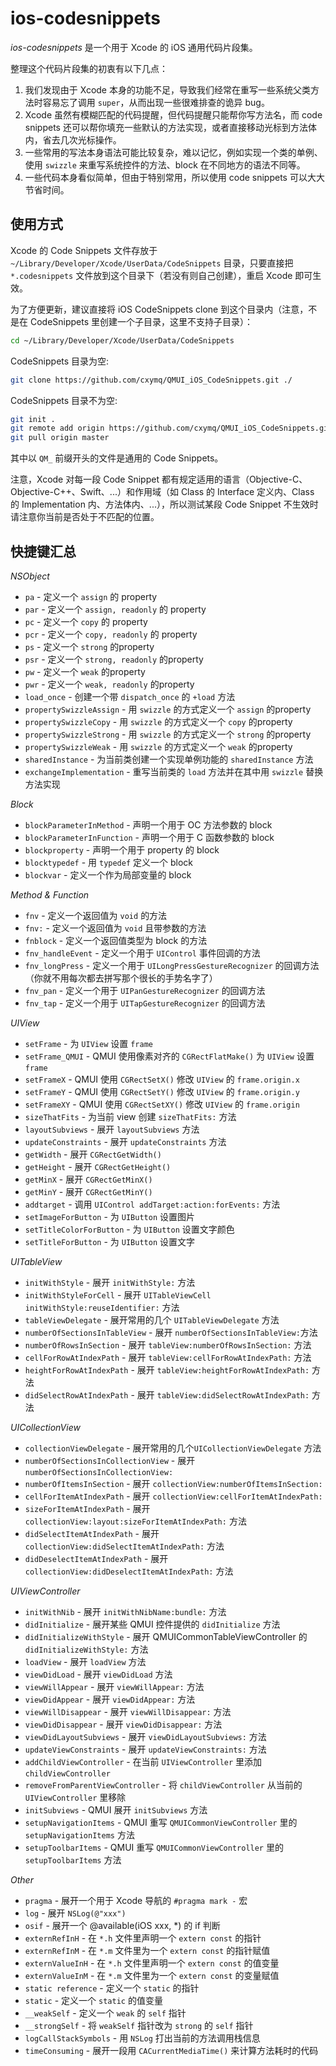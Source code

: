 
# ios-codesnippets 
*ios-codesnippets* 是一个用于 Xcode 的 iOS 通用代码片段集。

整理这个代码片段集的初衷有以下几点：

1. 我们发现由于 Xcode 本身的功能不足，导致我们经常在重写一些系统父类方法时容易忘了调用 `super`，从而出现一些很难排查的诡异 bug。
2. Xcode 虽然有模糊匹配的代码提醒，但代码提醒只能帮你写方法名，而 code snippets 还可以帮你填充一些默认的方法实现，或者直接移动光标到方法体内，省去几次光标操作。
3. 一些常用的写法本身语法可能比较复杂，难以记忆，例如实现一个类的单例、使用 `swizzle` 来重写系统控件的方法、block 在不同地方的语法不同等。
4. 一些代码本身看似简单，但由于特别常用，所以使用 code snippets 可以大大节省时间。


## 使用方式
Xcode 的 Code Snippets 文件存放于 `~/Library/Developer/Xcode/UserData/CodeSnippets` 目录，只要直接把 `*.codesnippets` 文件放到这个目录下（若没有则自己创建），重启 Xcode 即可生效。

为了方便更新，建议直接将 iOS CodeSnippets clone 到这个目录内（注意，不是在 CodeSnippets 里创建一个子目录，这里不支持子目录）：
```bash
cd ~/Library/Developer/Xcode/UserData/CodeSnippets
```
CodeSnippets 目录为空:
```bash
git clone https://github.com/cxymq/QMUI_iOS_CodeSnippets.git ./
```
CodeSnippets 目录不为空:
```bash
git init .
git remote add origin https://github.com/cxymq/QMUI_iOS_CodeSnippets.git
git pull origin master 
```

其中以 `QM_` 前缀开头的文件是通用的 Code Snippets。

注意，Xcode 对每一段 Code Snippet 都有规定适用的语言（Objective-C、Objective-C++、Swift、...）和作用域（如 Class 的 Interface 定义内、Class 的 Implementation 内、方法体内、...），所以测试某段 Code Snippet 不生效时请注意你当前是否处于不匹配的位置。

## 快捷键汇总
*NSObject*
- `pa` - 定义一个 `assign` 的 property
- `par` - 定义一个 `assign, readonly` 的 property
- `pc` - 定义一个 `copy` 的 property
- `pcr` - 定义一个 `copy, readonly` 的 property
- `ps` - 定义一个 `strong` 的property
- `psr` - 定义一个 `strong, readonly` 的property
- `pw` - 定义一个 `weak` 的property
- `pwr` - 定义一个 `weak, readonly` 的property
- `load_once` - 创建一个带 `dispatch_once` 的 `+load` 方法
- `propertySwizzleAssign` - 用 `swizzle` 的方式定义一个 `assign` 的property
- `propertySwizzleCopy` - 用 `swizzle` 的方式定义一个 `copy` 的property
- `propertySwizzleStrong` - 用 `swizzle` 的方式定义一个 `strong` 的property
- `propertySwizzleWeak` - 用 `swizzle` 的方式定义一个 `weak` 的property
- `sharedInstance` - 为当前类创建一个实现单例功能的 `sharedInstance` 方法
- `exchangeImplementation` - 重写当前类的 `load` 方法并在其中用 `swizzle` 替换方法实现

*Block*
- `blockParameterInMethod` - 声明一个用于 OC 方法参数的 block
- `blockParameterInFunction` - 声明一个用于 C 函数参数的 block
- `blockproperty` - 声明一个用于 property 的 block
- `blocktypedef` - 用 `typedef` 定义一个 block
- `blockvar` - 定义一个作为局部变量的 block


*Method & Function*
- `fnv` - 定义一个返回值为 `void` 的方法
- `fnv:` - 定义一个返回值为 `void` 且带参数的方法
- `fnblock` - 定义一个返回值类型为 block 的方法
- `fnv_handleEvent` - 定义一个用于 `UIControl` 事件回调的方法
- `fnv_longPress` - 定义一个用于 `UILongPressGestureRecognizer` 的回调方法（你就不用每次都去拼写那个很长的手势名字了）
- `fnv_pan` - 定义一个用于 `UIPanGestureRecognizer` 的回调方法
- `fnv_tap` - 定义一个用于 `UITapGestureRecognizer` 的回调方法


*UIView*
- `setFrame` - 为 `UIView` 设置 `frame`
- `setFrame_QMUI` - QMUI 使用像素对齐的 `CGRectFlatMake()` 为 `UIView` 设置 `frame`
- `setFrameX` - QMUI 使用 `CGRectSetX()` 修改 `UIView` 的 `frame.origin.x`
- `setFrameY` - QMUI 使用 `CGRectSetY()` 修改 `UIView` 的 `frame.origin.y`
- `setFrameXY` - QMUI 使用 `CGRectSetXY()` 修改 `UIView` 的 `frame.origin`
- `sizeThatFits` - 为当前 view 创建 `sizeThatFits:` 方法
- `layoutSubviews` - 展开 `layoutSubviews` 方法
- `updateConstraints` - 展开 `updateConstraints` 方法
- `getWidth` - 展开 `CGRectGetWidth()`
- `getHeight` - 展开 `CGRectGetHeight()`
- `getMinX` - 展开 `CGRectGetMinX()`
- `getMinY` - 展开 `CGRectGetMinY()`
- `addtarget` - 调用 `UIControl addTarget:action:forEvents:` 方法
- `setImageForButton` - 为 `UIButton` 设置图片
- `setTitleColorForButton` - 为 `UIButton` 设置文字颜色
- `setTitleForButton` - 为 `UIButton` 设置文字

*UITableView*
- `initWithStyle` - 展开 `initWithStyle:` 方法
- `initWithStyleForCell` - 展开 `UITableViewCell initWithStyle:reuseIdentifier:` 方法
- `tableViewDelegate` - 展开常用的几个 `UITableViewDelegate` 方法
- `numberOfSectionsInTableView` - 展开 `numberOfSectionsInTableView:`方法
- `numberOfRowsInSection` - 展开 `tableView:numberOfRowsInSection:` 方法
- `cellForRowAtIndexPath` - 展开 `tableView:cellForRowAtIndexPath:` 方法
- `heightForRowAtIndexPath` - 展开 `tableView:heightForRowAtIndexPath:` 方法
- `didSelectRowAtIndexPath` - 展开 `tableView:didSelectRowAtIndexPath:` 方法


*UICollectionView*
- `collectionViewDelegate` - 展开常用的几个`UICollectionViewDelegate` 方法
- `numberOfSectionsInCollectionView` - 展开 `numberOfSectionsInCollectionView:`
- `numberOfItemsInSection` - 展开 `collectionView:numberOfItemsInSection:`
- `cellForItemAtIndexPath` - 展开 `collectionView:cellForItemAtIndexPath:`
- `sizeForItemAtIndexPath` - 展开 `collectionView:layout:sizeForItemAtIndexPath:` 方法
- `didSelectItemAtIndexPath` - 展开 `collectionView:didSelectItemAtIndexPath:` 方法
- `didDeselectItemAtIndexPath` - 展开 `collectionView:didDeselectItemAtIndexPath:` 方法


*UIViewController*
- `initWithNib` - 展开 `initWithNibName:bundle:` 方法
- `didInitialize` - 展开某些 QMUI 控件提供的 `didInitialize` 方法
- `didInitializeWithStyle` - 展开 QMUICommonTableViewController 的 `didInitializeWithStyle:` 方法
- `loadView` - 展开 `loadView` 方法
- `viewDidLoad` - 展开 `viewDidLoad` 方法
- `viewWillAppear` - 展开 `viewWillAppear:` 方法
- `viewDidAppear` - 展开 `viewDidAppear:` 方法
- `viewWillDisappear` - 展开 `viewWillDisappear:` 方法
- `viewDidDisappear` - 展开 `viewDidDisappear:` 方法
- `viewDidLayoutSubviews` - 展开 `viewDidLayoutSubviews:` 方法
- `updateViewConstraints` - 展开 `updateViewConstraints:` 方法
- `addChildViewController` - 在当前 `UIViewController` 里添加 `childViewController`
- `removeFromParentViewController` - 将 `childViewController` 从当前的 `UIViewController` 里移除
- `initSubviews` - QMUI 展开 `initSubviews` 方法
- `setupNavigationItems` - QMUI 重写 `QMUICommonViewController` 里的 `setupNavigationItems` 方法
- `setupToolbarItems` - QMUI 重写 `QMUICommonViewController` 里的 `setupToolbarItems` 方法

*Other*
- `pragma` - 展开一个用于 Xcode 导航的 `#pragma mark -` 宏
- `log` - 展开 `NSLog(@"xxx")`
- `osif` - 展开一个 @available(iOS xxx, \*) 的 if 判断
- `externRefInH` - 在 `*.h` 文件里声明一个 `extern const` 的指针
- `externRefInM` - 在 `*.m` 文件里为一个 `extern const` 的指针赋值
- `externValueInH` - 在 `*.h` 文件里声明一个 `extern const` 的值变量
- `externValueInM` - 在 `*.m` 文件里为一个 `extern const` 的变量赋值
- `static reference` - 定义一个 `static` 的指针
- `static` - 定义一个 `static` 的值变量
- `__weakSelf` - 定义一个 `weak` 的 `self` 指针
- `__strongSelf` - 将 `weakSelf` 指针改为 `strong` 的 `self` 指针
- `logCallStackSymbols` - 用 `NSLog` 打出当前的方法调用栈信息
- `timeConsuming` - 展开一段用 `CACurrentMediaTime()` 来计算方法耗时的代码

